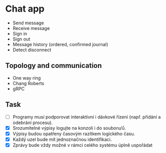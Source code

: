 # Chat app
* Send message
* Receive message
* Sign in
* Sign out
* Message history (ordered, confirmed journal)
* Detect disconnect

## Topology and communication
* One way ring
* Chang Roberts
* gRPC

## Task
* [ ] Programy musí podporovat interaktivní i dávkové řízení (např. přidání a odebrání procesu).
* [x] Srozumitelné výpisy logujte na konzoli i do souboru/ů.
* [x] Výpisy budou opatřeny časovým razítkem logického času.
* [x] Každý uzel bude mít jednoznačnou identifikaci.
* [x] Zprávy bude vždy možné v rámci celého systému úplně uspořádat
